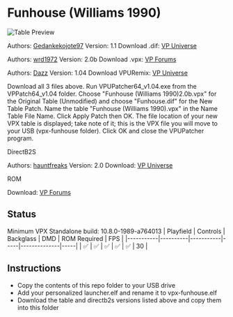 # Funhouse (Williams 1990)

![Table Preview](https://i.imgur.com/0bAABbg.png)

Authors: [Gedankekojote97](https://vpuniverse.com/profile/42203-gedankekojote97/)
Version: 1.1
Download .dif: [VP Universe](https://vpuniverse.com/files/file/10057-funhouse-mod-nfozzy-fleep-sounds-lut/)

Authors: [wrd1972](https://www.vpforums.org/index.php?showuser=95963)
Version: 2.0b
Download .vpx: [VP Forums](https://www.vpforums.org/index.php?app=downloads&showfile=12679)

Authors: [Dazz](https://vpuniverse.com/profile/2-dazz/)
Version: 1.04
Download VPURemix: [VP Universe](https://vpuniverse.com/files/file/2581-vpuremix-system-vppatching-system-vpx-only)

Download all 3 files above. Run VPUPatcher64_v1.04.exe from the VPPatch64_v1.04 folder. Choose "Funhouse (Williams 1990)2.0b.vpx" for the Original Table (Unmodified) and choose "Funhouse.dif" for the New Table Patch. Name the table "Funhouse (Williams 1990).vpx" in the Name Table File Name. Click Apply Patch then OK. The file location of your new VPX table is displayed; take note of it; this is the VPX file you will move to your USB (vpx-funhouse folder). Click OK and close the VPUPatcher program.

DirectB2S

Authors: [hauntfreaks](https://vpuniverse.com/profile/5216-hauntfreaks/)
Version: 2.0
Download: [VP Universe](https://vpuniverse.com/files/file/10890-funhouse-williams-1990-b2s-with-full-dmd/)

ROM

Download: [VP Forums](https://www.vpforums.org/index.php?app=downloads&showfile=4036)

## Status 

Minimum VPX Standalone build: 10.8.0-1989-a764013
| Playfield | Controls | Backglass | DMD | ROM Required | FPS | 
|-----------|----------|-----------|-----|--------------|-----|
| :white_check_mark: | :white_check_mark: | :white_check_mark: | :white_check_mark: | :white_check_mark: | 30 |

## Instructions

- Copy the contents of this repo folder to your USB drive
- Add your personalized launcher.elf and rename it to vpx-funhouse.elf
- Download the table and directb2s versions listed above and copy them into this folder
